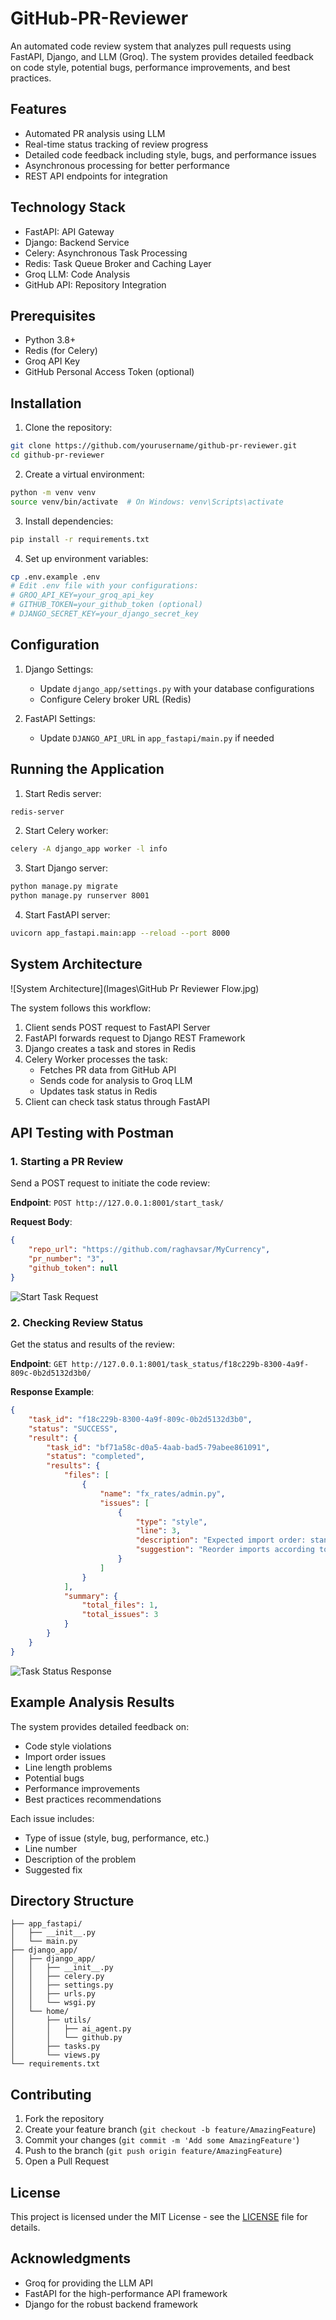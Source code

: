# GitHub-PR-Reviewer

An automated code review system that analyzes pull requests using FastAPI, Django, and LLM (Groq). The system provides detailed feedback on code style, potential bugs, performance improvements, and best practices.

## Features

- Automated PR analysis using LLM
- Real-time status tracking of review progress
- Detailed code feedback including style, bugs, and performance issues
- Asynchronous processing for better performance
- REST API endpoints for integration

## Technology Stack

- FastAPI: API Gateway
- Django: Backend Service
- Celery: Asynchronous Task Processing
- Redis: Task Queue Broker and Caching Layer
- Groq LLM: Code Analysis
- GitHub API: Repository Integration

## Prerequisites

- Python 3.8+
- Redis (for Celery)
- Groq API Key
- GitHub Personal Access Token (optional)

## Installation

1. Clone the repository:
```bash
git clone https://github.com/yourusername/github-pr-reviewer.git
cd github-pr-reviewer
```

2. Create a virtual environment:
```bash
python -m venv venv
source venv/bin/activate  # On Windows: venv\Scripts\activate
```

3. Install dependencies:
```bash
pip install -r requirements.txt
```

4. Set up environment variables:
```bash
cp .env.example .env
# Edit .env file with your configurations:
# GROQ_API_KEY=your_groq_api_key
# GITHUB_TOKEN=your_github_token (optional)
# DJANGO_SECRET_KEY=your_django_secret_key
```

## Configuration

1. Django Settings:
   - Update `django_app/settings.py` with your database configurations
   - Configure Celery broker URL (Redis)

2. FastAPI Settings:
   - Update `DJANGO_API_URL` in `app_fastapi/main.py` if needed

## Running the Application

1. Start Redis server:
```bash
redis-server
```

2. Start Celery worker:
```bash
celery -A django_app worker -l info
```

3. Start Django server:
```bash
python manage.py migrate
python manage.py runserver 8001
```

4. Start FastAPI server:
```bash
uvicorn app_fastapi.main:app --reload --port 8000
```

## System Architecture

![System Architecture](Images\GitHub Pr Reviewer Flow.jpg)

The system follows this workflow:
1. Client sends POST request to FastAPI Server
2. FastAPI forwards request to Django REST Framework
3. Django creates a task and stores in Redis
4. Celery Worker processes the task:
   - Fetches PR data from GitHub API
   - Sends code for analysis to Groq LLM
   - Updates task status in Redis
5. Client can check task status through FastAPI

## API Testing with Postman

### 1. Starting a PR Review
Send a POST request to initiate the code review:

**Endpoint**: `POST http://127.0.0.1:8001/start_task/`

**Request Body**:
```json
{
    "repo_url": "https://github.com/raghavsar/MyCurrency",
    "pr_number": "3",
    "github_token": null
}
```

![Start Task Request](Images\get_status.jpg)

### 2. Checking Review Status
Get the status and results of the review:

**Endpoint**: `GET http://127.0.0.1:8001/task_status/f18c229b-8300-4a9f-809c-0b2d5132d3b0/`

**Response Example**:
```json
{
    "task_id": "f18c229b-8300-4a9f-809c-0b2d5132d3b0",
    "status": "SUCCESS",
    "result": {
        "task_id": "bf71a58c-d0a5-4aab-bad5-79abee861091",
        "status": "completed",
        "results": {
            "files": [
                {
                    "name": "fx_rates/admin.py",
                    "issues": [
                        {
                            "type": "style",
                            "line": 3,
                            "description": "Expected import order: standard libraries first, then third-party libraries, and finally internal modules",
                            "suggestion": "Reorder imports according to PEP 8 guidelines"
                        }
                    ]
                }
            ],
            "summary": {
                "total_files": 1,
                "total_issues": 3
            }
        }
    }
}
```

![Task Status Response](Images\post_start.jpg)

## Example Analysis Results

The system provides detailed feedback on:
- Code style violations
- Import order issues
- Line length problems
- Potential bugs
- Performance improvements
- Best practices recommendations

Each issue includes:
- Type of issue (style, bug, performance, etc.)
- Line number
- Description of the problem
- Suggested fix

## Directory Structure

```
├── app_fastapi/
│   ├── __init__.py
│   └── main.py
├── django_app/
│   ├── django_app/
│   │   ├── __init__.py
│   │   ├── celery.py
│   │   ├── settings.py
│   │   ├── urls.py
│   │   └── wsgi.py
│   └── home/
│       ├── utils/
│       │   ├── ai_agent.py
│       │   └── github.py
│       ├── tasks.py
│       └── views.py
└── requirements.txt
```

## Contributing

1. Fork the repository
2. Create your feature branch (`git checkout -b feature/AmazingFeature`)
3. Commit your changes (`git commit -m 'Add some AmazingFeature'`)
4. Push to the branch (`git push origin feature/AmazingFeature`)
5. Open a Pull Request

## License

This project is licensed under the MIT License - see the [LICENSE](LICENSE) file for details.

## Acknowledgments

- Groq for providing the LLM API
- FastAPI for the high-performance API framework
- Django for the robust backend framework

